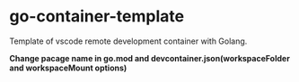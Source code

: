 # go-container-template
Template of vscode remote development container with Golang.  

**Change pacage name in go.mod and devcontainer.json(workspaceFolder and workspaceMount options)**
